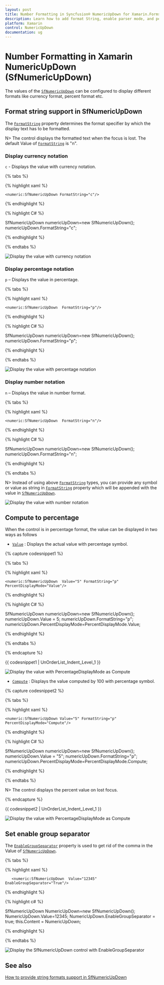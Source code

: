 ```yaml
---
layout: post
title: Number Formatting in Syncfusion® NumericUpDown for Xamarin.Forms
description: Learn how to add format String, enable parser mode, and percent display mode for NumericUpDown control.
platform: Xamarin
control: NumericUpDown
documentation: ug
---
```

# Number Formatting in Xamarin NumericUpDown (SfNumericUpDown)

The values of the [`SfNumericUpDown`](https://help.syncfusion.com/cr/xamarin/Syncfusion.SfNumericUpDown.XForms.SfNumericUpDown.html) can be configured to display different formats like currency format, percent format etc. 

## Format string support in SfNumericUpDown

The [`FormatString`](https://help.syncfusion.com/cr/xamarin/Syncfusion.SfNumericUpDown.XForms.SfNumericUpDown.html#Syncfusion_SfNumericUpDown_XForms_SfNumericUpDown_FormatString) property determines the format specifier by which the display text has to be formatted. 

N> The control displays the formatted text when the focus is lost. The default Value of [`FormatString`](https://help.syncfusion.com/cr/xamarin/Syncfusion.SfNumericUpDown.XForms.SfNumericUpDown.html#Syncfusion_SfNumericUpDown_XForms_SfNumericUpDown_FormatString) is "n". 

### Display currency notation

`c` - Displays the value with currency notation.

{% tabs %}
	
{% highlight xaml %}

	<numeric:SfNumericUpDown FormatString="c"/>
	
{% endhighlight %}

{% highlight C# %}

SfNumericUpDown numericUpDown=new SfNumericUpDown();
numericUpDown.FormatString="c";
	 
{% endhighlight %}

{% endtabs %}

![Display the value with currency notation](images/CurrencyValueformat.PNG)

### Display percentage notation

`p` – Displays the value in percentage.
	
{% tabs %}	

{% highlight xaml %}

	<numeric:SfNumericUpDown  FormatString="p"/>
	
{% endhighlight %}
	
{% highlight C# %}

SfNumericUpDown numericUpDown=new SfNumericUpDown();
numericUpDown.FormatString="p";
	 
{% endhighlight %}


{% endtabs %}

![Display the value with percentage notation](images/PercentageValueformat.PNG)

### Display number notation

`n` – Displays the value in number format.
	
{% tabs %}	

{% highlight xaml %}

	<numeric:SfNumericUpDown  FormatString="n"/>
	
{% endhighlight %}

{% highlight C# %}
	
SfNumericUpDown numericUpDown=new SfNumericUpDown();
numericUpDown.FormatString="n";
	 
{% endhighlight %}

{% endtabs %}

N> Instead of using above [`FormatString`](https://help.syncfusion.com/cr/xamarin/Syncfusion.SfNumericUpDown.XForms.SfNumericUpDown.html#Syncfusion_SfNumericUpDown_XForms_SfNumericUpDown_FormatString) types, you can provide any symbol or value as string in [`FormatString`](https://help.syncfusion.com/cr/xamarin/Syncfusion.SfNumericUpDown.XForms.SfNumericUpDown.html#Syncfusion_SfNumericUpDown_XForms_SfNumericUpDown_FormatString) property which will be appended with the value in [`SfNumericUpDown`](https://help.syncfusion.com/cr/xamarin/Syncfusion.SfNumericUpDown.XForms.SfNumericUpDown.html).

![Display the value with number notation](images/format.png)

## Compute to percentage

When the control is in percentage format, the value can be displayed in two ways as follows

* [`Value`](https://help.syncfusion.com/cr/xamarin/Syncfusion.SfNumericUpDown.XForms.SfNumericUpDown.html#Syncfusion_SfNumericUpDown_XForms_SfNumericUpDown_Value) : Displays the actual value with percentage symbol.

{% capture codesnippet1 %}

{% tabs %}

{% highlight xaml %}

	<numeric:SfNumericUpDown  Value="5" FormatString="p" PercentDisplayMode="Value"/>
	
{% endhighlight %}

{% highlight C# %}

SfNumericUpDown numericUpDown=new SfNumericUpDown();
numericUpDown.Value = 5;
numericUpDown.FormatString="p";
numericUpDown.PercentDisplayMode=PercentDisplayMode.Value;

{% endhighlight %}

{% endtabs %}

{% endcapture %}

{{ codesnippet1 | UnOrderList_Indent_Level_1 }} 

![Display the value with PercentageDisplayMode as Compute](images/PercentDisplayMode_Value.png)

* [`Compute`](https://help.syncfusion.com/cr/xamarin/Syncfusion.SfNumericUpDown.XForms.PercentDisplayMode.html#Syncfusion_SfNumericUpDown_XForms_PercentDisplayMode_Compute) : Displays the value computed by 100 with percentage symbol.

{% capture codesnippet2 %}

{% tabs %}

{% highlight xaml %}

	<numeric:SfNumericUpDown Value="5" FormatString="p" PercentDisplayMode="Compute"/>
	
{% endhighlight %}

{% highlight C# %}

SfNumericUpDown numericUpDown=new SfNumericUpDown();
numericUpDown.Value = "5";
numericUpDown.FormatString="p";
numericUpDown.PercentDisplayMode=PercentDisplayMode.Compute;

{% endhighlight %}

{% endtabs %}

N> The control displays the percent value on lost focus. 

{% endcapture %}

{{ codesnippet2 | UnOrderList_Indent_Level_1 }} 

![Display the value with PercentageDisplayMode as Compute](images/PercentDisplayMode_Compute.png)

## Set enable group separator 

The [`EnableGroupSeparator`](https://help.syncfusion.com/cr/xamarin/Syncfusion.SfNumericUpDown.XForms.SfNumericUpDown.html#Syncfusion_SfNumericUpDown_XForms_SfNumericUpDown_EnableGroupSeparator) property is used to get rid of the comma in the Value of [`SfNumericUpDown`](https://help.syncfusion.com/cr/xamarin/Syncfusion.SfNumericUpDown.XForms.SfNumericUpDown.html).

{% tabs %}

{% highlight xaml %}

	   <numeric:SfNumericUpDown  Value="12345" EnableGroupSeparator="True"/>
	
{% endhighlight %}

{% highlight c# %}
 
SfNumericUpDown NumericUpDown=new SfNumericUpDown();
NumericUpDown.Value=12345;
NumericUpDown.EnableGroupSeparator = true;
this.Content = NumericUpDown;

{% endhighlight %}

{% endtabs %}

![Display the SfNumericUpDown control with EnableGroupSeparator](images/enablegroupseparator.PNG)

## See also

[How to provide string formats support in SfNumericUpDown](https://support.syncfusion.com/kb/article/6976/does-sfnumericupdown-supports-other-formats)